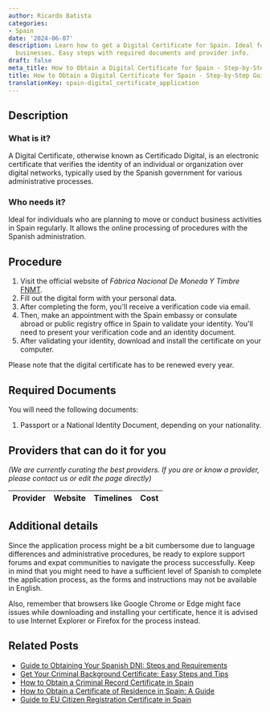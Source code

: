 ```yaml
---
author: Ricardo Batista
categories:
- Spain
date: '2024-06-07'
description: Learn how to get a Digital Certificate for Spain. Ideal for expats and
  businesses. Easy steps with required documents and provider info.
draft: false
meta_title: How to Obtain a Digital Certificate for Spain - Step-by-Step Guide
title: How to Obtain a Digital Certificate for Spain - Step-by-Step Guide
translationKey: spain-digital_certificate_application
---
```


## Description

### What is it?
A Digital Certificate, otherwise known as Certificado Digital, is an electronic certificate that verifies the identity of an individual or organization over digital networks, typically used by the Spanish government for various administrative processes. 

### Who needs it?
Ideal for individuals who are planning to move or conduct business activities in Spain regularly. It allows the online processing of procedures with the Spanish administration.

## Procedure

1. Visit the official website of _Fábrica Nacional De Moneda Y Timbre_ [FNMT](https://www.sede.fnmt.gob.es/en/certificados/persona-fisica). 
2. Fill out the digital form with your personal data.
3. After completing the form, you'll receive a verification code via email.
4. Then, make an appointment with the Spain embassy or consulate abroad or public registry office in Spain to validate your identity. You'll need to present your verification code and an identity document.
5. After validating your identity, download and install the certificate on your computer.

Please note that the digital certificate has to be renewed every year.

## Required Documents

You will need the following documents:

1. Passport or a National Identity Document, depending on your nationality.

## Providers that can do it for you

_(We are currently curating the best providers. If you are or know a provider, please contact us or edit the page directly)_

| Provider        |     Website     |     Timelines    |       Cost      |
| --------------- | --------------- |  :-------------: | :-------------: |

## Additional details

Since the application process might be a bit cumbersome due to language differences and administrative procedures, be ready to explore support forums and expat communities to navigate the process successfully. Keep in mind that you might need to have a sufficient level of Spanish to complete the application process, as the forms and instructions may not be available in English. 

Also, remember that browsers like Google Chrome or Edge might face issues while downloading and installing your certificate, hence it is advised to use Internet Explorer or Firefox for the process instead.


## Related Posts

- [Guide to Obtaining Your Spanish DNI: Steps and Requirements](https://tramitit.com/guides/spain/id_card_application/)
- [Get Your Criminal Background Certificate: Easy Steps and Tips](https://tramitit.com/guides/spain/criminal_background_certificate_request/)
- [How to Obtain a Criminal Record Certificate in Spain](https://tramitit.com/guides/spain/criminal_record_certificate/)
- [How to Obtain a Certificate of Residence in Spain: A Guide](https://tramitit.com/guides/spain/certificate_of_residence/)
- [Guide to EU Citizen Registration Certificate in Spain](https://tramitit.com/guides/spain/certificate_of_registration_of_eu_citizen/)